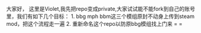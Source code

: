 大家好，
      这里是Violet,我先把repo变成private,大家试试能不能fork到自己的账号里，我们有如下几个目标：
      1. bbg mph bbm这三个模组原封不动身上传到steam mod，把这个流程走一遍
      2. 重新命名这个repo以防原bbg模组找上门来 = =
